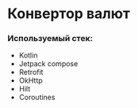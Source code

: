 # Конвертор валют

### Используемый стек:
- Kotlin
- Jetpack compose
- Retrofit
- OkHttp
- Hilt
- Coroutines
